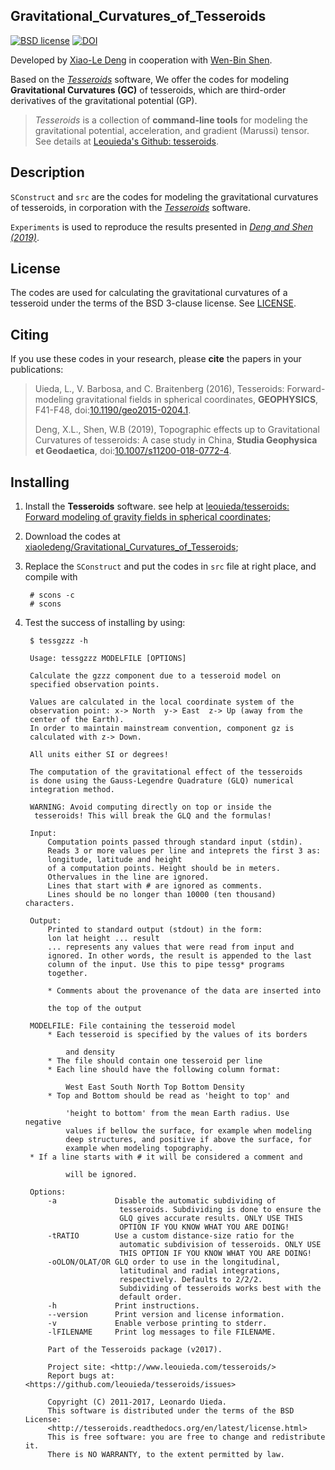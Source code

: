 ## Gravitational\_Curvatures\_of\_Tesseroids

[![BSD license](http://img.shields.io/badge/license-BSD-lightgrey.svg?style=flat)](https://github.com/xiaoledeng/Gravitational_Curvatures_of_Tesseroids/blob/master/LICENSE)
[![DOI](https://zenodo.org/badge/118716751.svg)](https://zenodo.org/badge/latestdoi/118716751)

Developed by [Xiao-Le Deng](http://xiaoledeng.github.io/) in cooperation with [Wen-Bin Shen](http://wbshen.users.sgg.whu.edu.cn/).

Based on the *[Tesseroids](http://tesseroids.leouieda.com/)* software, We offer the codes for modeling **Gravitational Curvatures (GC)** of tesseroids, which are third-order derivatives of the gravitational potential (GP).

>*Tesseroids* is a collection of **command-line tools** for modeling the gravitational potential, acceleration, and gradient (Marussi) tensor. See details at [Leouieda's Github: tesseroids](https://github.com/leouieda/tesseroids).

## Description

`SConstruct` and `src` are the codes for modeling the gravitational curvatures of tesseroids, in corporation with the *[Tesseroids](http://tesseroids.leouieda.com/)* software.

`Experiments` is used to reproduce the results presented in [*Deng and Shen (2019)*](http://dx.doi.org/10.1007/s11200-018-0772-4). 

## License

The codes are used for calculating the gravitational curvatures of a tesseroid under the terms of the
BSD 3-clause license. See [LICENSE](https://github.com/xiaoledeng/Gravitational_Curvatures_of_Tesseroids/blob/master/LICENSE).

## Citing

If you use these codes in your research, please **cite** the papers in your publications:

> Uieda, L., V. Barbosa, and C. Braitenberg (2016), Tesseroids: Forward-modeling gravitational fields in spherical coordinates, **GEOPHYSICS**, F41-F48, doi:[10.1190/geo2015-0204.1](http://dx.doi.org/10.1190/geo2015-0204.1).
> 
> Deng, X.L., Shen, W.B (2019), Topographic effects up to Gravitational Curvatures of tesseroids: A case study in China,  **Studia Geophysica et Geodaetica**, doi:[10.1007/s11200-018-0772-4](http://dx.doi.org/10.1007/s11200-018-0772-4).


## Installing

1. Install the **Tesseroids** software. see help at [leouieda/tesseroids: Forward modeling of gravity fields in spherical coordinates](https://github.com/leouieda/tesseroids);

2. Download the codes at [xiaoledeng/Gravitational\_Curvatures\_of\_Tesseroids](https://github.com/xiaoledeng/Gravitational_Curvatures_of_Tesseroids);

3. Replace the `SConstruct` and put the codes in `src` file at right place, and compile with 

	    # scons -c
	    # scons

4. Test the success of installing by using:

		$ tessgzzz -h

		Usage: tessgzzz MODELFILE [OPTIONS]
	
		Calculate the gzzz component due to a tesseroid model on
		specified observation points.
	
		Values are calculated in the local coordinate system of the
		observation point: x-> North  y-> East  z-> Up (away from the
		center of the Earth).
		In order to maintain mainstream convention, component gz is
		calculated with z-> Down.
	
		All units either SI or degrees!
	
		The computation of the gravitational effect of the tesseroids
		is done using the Gauss-Legendre Quadrature (GLQ) numerical
		integration method.
	
		WARNING: Avoid computing directly on top or inside the
	     tesseroids! This will break the GLQ and the formulas!
	
		Input:
  			Computation points passed through standard input (stdin).
  			Reads 3 or more values per line and inteprets the first 3 as:
    		longitude, latitude and height
  			of a computation points. Height should be in meters.
  			Othervalues in the line are ignored.
  			Lines that start with # are ignored as comments.
  			Lines should be no longer than 10000 (ten thousand) characters.

		Output:
  			Printed to standard output (stdout) in the form:
    		lon lat height ... result
  			... represents any values that were read from input and
  			ignored. In other words, the result is appended to the last
  			column of the input. Use this to pipe tessg* programs
  			together.

  			* Comments about the provenance of the data are inserted into

    		the top of the output
    
    	MODELFILE: File containing the tesseroid model
  			* Each tesseroid is specified by the values of its borders

    			and density
  			* The file should contain one tesseroid per line
  			* Each line should have the following column format:

      			West East South North Top Bottom Density
  			* Top and Bottom should be read as 'height to top' and

    			'height to bottom' from the mean Earth radius. Use negative
    			values if bellow the surface, for example when modeling
    			deep structures, and positive if above the surface, for
    			example when modeling topography.
  		* If a line starts with # it will be considered a comment and

    			will be ignored.
    
    	Options:
  			-a             Disable the automatic subdividing of
                 			tesseroids. Subdividing is done to ensure the
                 			GLQ gives accurate results. ONLY USE THIS
                 			OPTION IF YOU KNOW WHAT YOU ARE DOING!
  			-tRATIO        Use a custom distance-size ratio for the
                 			automatic subdivision of tesseroids. ONLY USE
                 			THIS OPTION IF YOU KNOW WHAT YOU ARE DOING!
  			-oOLON/OLAT/OR GLQ order to use in the longitudinal,
                 			latitudinal and radial integrations,
                 			respectively. Defaults to 2/2/2.
                 			Subdividing of tesseroids works best with the
                 			default order.
  			-h             Print instructions.
  			--version      Print version and license information.
  			-v             Enable verbose printing to stderr.
  			-lFILENAME     Print log messages to file FILENAME.

			Part of the Tesseroids package (v2017).
	
			Project site: <http://www.leouieda.com/tesseroids/>
			Report bugs at: <https://github.com/leouieda/tesseroids/issues>
	
			Copyright (C) 2011-2017, Leonardo Uieda.
			This software is distributed under the terms of the BSD License:
			<http://tesseroids.readthedocs.org/en/latest/license.html>
			This is free software: you are free to change and redistribute it.
			There is NO WARRANTY, to the extent permitted by law.
